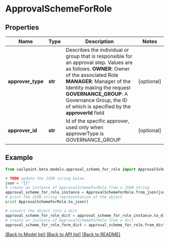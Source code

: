# ApprovalSchemeForRole


## Properties
Name | Type | Description | Notes
------------ | ------------- | ------------- | -------------
**approver_type** | **str** | Describes the individual or group that is responsible for an approval step. Values are as follows.  **OWNER**: Owner of the associated Role  **MANAGER**: Manager of the Identity making the request  **GOVERNANCE_GROUP**: A Governance Group, the ID of which is specified by the **approverId** field | [optional] 
**approver_id** | **str** | Id of the specific approver, used only when approverType is GOVERNANCE_GROUP | [optional] 

## Example

```python
from sailpoint.beta.models.approval_scheme_for_role import ApprovalSchemeForRole

# TODO update the JSON string below
json = "{}"
# create an instance of ApprovalSchemeForRole from a JSON string
approval_scheme_for_role_instance = ApprovalSchemeForRole.from_json(json)
# print the JSON string representation of the object
print ApprovalSchemeForRole.to_json()

# convert the object into a dict
approval_scheme_for_role_dict = approval_scheme_for_role_instance.to_dict()
# create an instance of ApprovalSchemeForRole from a dict
approval_scheme_for_role_form_dict = approval_scheme_for_role.from_dict(approval_scheme_for_role_dict)
```
[[Back to Model list]](../README.md#documentation-for-models) [[Back to API list]](../README.md#documentation-for-api-endpoints) [[Back to README]](../README.md)


